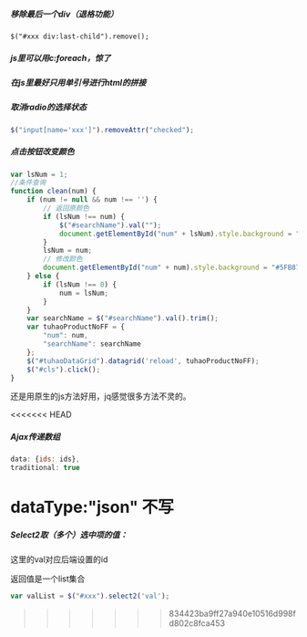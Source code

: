 ##### 移除最后一个div（退格功能）

```
$("#xxx div:last-child").remove();
```

##### js里可以用c:foreach，惊了

##### 在js里最好只用单引号进行html的拼接

##### 取消radio的选择状态

```js
$("input[name='xxx']").removeAttr("checked");
```

##### 点击按钮改变颜色

```javascript
var lsNum = 1;
//条件查询
function clean(num) {
    if (num != null && num !== '') {
        // 返回原颜色
        if (lsNum !== num) {
            $("#searchName").val("");
            document.getElementById("num" + lsNum).style.background = "#009688";
        }
        lsNum = num;
        // 修改颜色
        document.getElementById("num" + num).style.background = "#5FB878";
    } else {
        if (lsNum !== 0) {
            num = lsNum;
        }
    }
    var searchName = $("#searchName").val().trim();
    var tuhaoProductNoFF = {
        "num": num,
        "searchName": searchName
    };
    $("#tuhaoDataGrid").datagrid('reload', tuhaoProductNoFF);
    $("#cls").click();
}
```

还是用原生的js方法好用，jq感觉很多方法不灵的。

<<<<<<< HEAD
##### Ajax传递数组

```javascript
data: {ids: ids},
traditional: true
```

dataType:"json"  不写
=======
##### Select2取（多个）选中项的值：

这里的val对应后端设置的id

返回值是一个list集合

```js
var valList = $("#xxx").select2('val');
```
>>>>>>> 834423ba9ff27a940e10516d998fd802c8fca453
